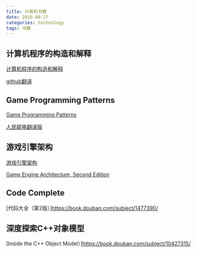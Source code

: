 ```yaml
---
title: 计算机书籍
date: 2016-09-27
categories: technology
tags: 书籍
---
```


## 计算机程序的构造和解释
[计算机程序的构造和解释](https://book.douban.com/subject/1148282/)


[github翻译](https://github.com/DeathKing/Learning-SICP)
    
## Game Programming Patterns
[Game Programming Patterns](http://www.gameprogrammingpatterns.com/contents.html)

[人民邮电翻译版](http://www.ptpress.com.cn/Book.aspx?id=44582)

## 游戏引擎架构
[游戏引擎架构](https://book.douban.com/subject/25815142/)

[Game Engine Architecture, Second Edition](https://book.douban.com/subject/20116886/)

## Code Complete
[代码大全（第2版）]https://book.douban.com/subject/1477390/

## 深度探索C++对象模型
[Inside the C++ Object Model）]https://book.douban.com/subject/10427315/